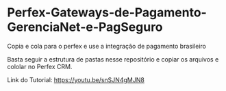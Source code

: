 # Perfex-Gateways-de-Pagamento-GerenciaNet-e-PagSeguro
 Copia e cola para o perfex e use a integração de pagamento brasileiro

 Basta seguir a estrutura de pastas nesse repositório e copiar os arquivos e cololar no Perfex CRM.

 Link do Tutorial: https://youtu.be/snSJN4gMJN8
